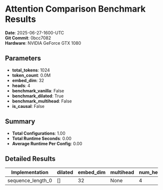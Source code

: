 # Attention Comparison Benchmark Results

**Date**: 2025-06-27-1600-UTC  
**Git Commit**: 0bcc7082  
**Hardware**: NVIDIA GeForce GTX 1080  

## Parameters

- **total_tokens**: 1024
- **token_count**: 0.0M
- **embed_dim**: 32
- **heads**: 4
- **benchmark_vanilla**: False
- **benchmark_dilated**: True
- **benchmark_multihead**: False
- **is_causal**: False

## Summary

- **Total Configurations**: 1.00
- **Total Runtime Seconds**: 0.00
- **Average Runtime Per Config**: 0.00

## Detailed Results

| Implementation | dilated | embed_dim | multihead | num_heads | token_count | vanilla |
| --- | --- | --- | --- | --- | --- | --- |
| sequence_length_0 | [] | 32 | None | 4 | 0.0M | None |